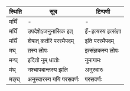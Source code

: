 | स्थिति | सूत्र | टिप्पणी |
| ----- | ------- | ------ |
| मघिँ | - | - |
| मघिँ | उपदेशेऽजनुनासिक इत् | इँ-इत्यस्य इत्संज्ञा |
| मघिँ | शेषात् कर्तरि परस्मैपदम् | इति परस्मैपदम् |
| मघ् | तस्य लोपः | इत्संज्ञकस्य लोपः |
| मन्घ् | इदितो नुम् धातोः | नुमागामः |
| मंघ् | नश्चापदान्तस्य झलि | अनुस्वारः |
| मङ्घ् | अनुस्वारस्य ययि परसवर्णः | परसवर्णः |
